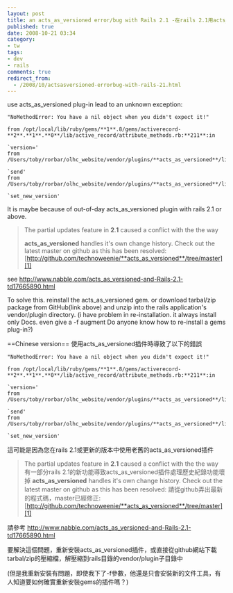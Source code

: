 ```yaml
---
layout: post
title: an acts_as_versioned error/bug with Rails 2.1 -在rails 2.1用acts_as_versioned插件奇怪的錯誤
published: true
date: 2008-10-21 03:34
category:
- tw
tags:
- dev
- rails
comments: true
redirect_from:
  - /2008/10/actsasversioned-errorbug-with-rails-21.html
---
```


use acts_as_versioned plug-in lead to an unknown exception:

```
"NoMethodError: You have a nil object when you didn't expect it!"

from /opt/local/lib/ruby/gems/**1**.8/gems/activerecord-**2**.**1**.**0**/lib/active_record/attribute_methods.rb:**211**:in

`version='
from /Users/toby/rorbar/olhc_website/vendor/plugins/**acts_as_versioned**/lib/**acts_as_versioned**.rb:431:in

`send'
from /Users/toby/rorbar/olhc_website/vendor/plugins/**acts_as_versioned**/lib/**acts_as_versioned**.rb:431:in

`set_new_version'
```


It is maybe because of out-of-day acts_as_versioned plugin with rails 2.1 or above.

>
> The partial updates feature in **2**.**1** caused a conflict with the the way
>
> **acts_as_versioned** handles it's own change history. Check out the
> latest master on github as this has been resolved:
> [http://github.com/technoweenie/**acts_as_versioned**/tree/master][1]

see http://www.nabble.com/acts_as_versioned-and-Rails-2.1-td17665890.html

To solve this. reinstall the acts_as_versioned gem. or download tarbal/zip package from GitHub(link above) and unzip into the rails application's vendor/plugin directory.
(i have problem in re-installation. it always install only Docs. even give a -f augment Do anyone know how to re-install a gems plug-in?)



==Chinese version==
使用acts_as_versioned插件時導致了以下的錯誤


```
"NoMethodError: You have a nil object when you didn't expect it!"

from /opt/local/lib/ruby/gems/**1**.8/gems/activerecord-**2**.**1**.**0**/lib/active_record/attribute_methods.rb:**211**:in

`version='
from /Users/toby/rorbar/olhc_website/vendor/plugins/**acts_as_versioned**/lib/**acts_as_versioned**.rb:431:in

`send'
from /Users/toby/rorbar/olhc_website/vendor/plugins/**acts_as_versioned**/lib/**acts_as_versioned**.rb:431:in

`set_new_version'
```

這可能是因為您在rails 2.1或更新的版本中使用老舊的acts_as_versioned插件

>
> The partial updates feature in **2**.**1** caused a conflict with the the way
> 有一部分rails 2.1的新功能導致acts_as_versioned插件處理歷史紀錄功能壞掉
> **acts_as_versioned** handles it's own change history. Check out the
> latest master on github as this has been resolved:
> 請從github弄出最新的程式碼，master已經修正:
>    [http://github.com/technoweenie/**acts_as_versioned**/tree/master][1]

請參考 http://www.nabble.com/acts_as_versioned-and-Rails-2.1-td17665890.html


要解決這個問題，重新安裝acts_as_versioned插件，或直接從github網站下載tarbal/zip的壓縮檔，解壓縮到rails目錄的vendor/plugin子目錄中

(但是我重新安裝有問題，即使我下了-f參數，他還是只會安裝新的文件工具，有人知道要如何確實重新安裝gems的插件嗎？)

[1]: http://github.com/technoweenie/acts_as_versioned/tree/master
